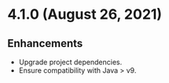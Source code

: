 # 4.1.0 (August 26, 2021)

## Enhancements
* Upgrade project dependencies.
* Ensure compatibility with Java > v9.